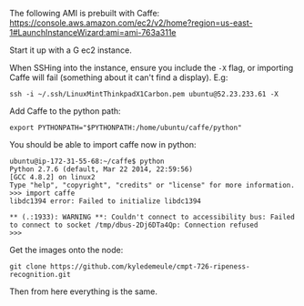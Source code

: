 The following AMI is prebuilt with Caffe: https://console.aws.amazon.com/ec2/v2/home?region=us-east-1#LaunchInstanceWizard:ami=ami-763a311e

Start it up with a G ec2 instance.

When SSHing into the instance, ensure you include the ```-X``` flag, or importing Caffe will fail (something about it can't find a display). E.g:
```
ssh -i ~/.ssh/LinuxMintThinkpadX1Carbon.pem ubuntu@52.23.233.61 -X
```

Add Caffe to the python path:
```
export PYTHONPATH="$PYTHONPATH:/home/ubuntu/caffe/python"
```

You should be able to import caffe now in python:
```
ubuntu@ip-172-31-55-68:~/caffe$ python
Python 2.7.6 (default, Mar 22 2014, 22:59:56) 
[GCC 4.8.2] on linux2
Type "help", "copyright", "credits" or "license" for more information.
>>> import caffe
libdc1394 error: Failed to initialize libdc1394

** (.:1933): WARNING **: Couldn't connect to accessibility bus: Failed to connect to socket /tmp/dbus-2Dj6DTa4Qp: Connection refused
>>> 
```

Get the images onto the node:
```
git clone https://github.com/kyledemeule/cmpt-726-ripeness-recognition.git
```

Then from here everything is the same.